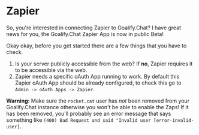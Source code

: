 # Zapier

So, you're interested in connecting Zapier to Goalify.Chat? I have great news for you, the Goalify.Chat Zapier App is now in public Beta!

Okay okay, before you get started there are a few things that you have to check.

1. Is your server publicly accessible from the web? If **no**, Zapier requires it to be accessible via the web.
2. Zapier needs a specific oAuth App running to work. By default this Zapier oAuth App should be already configured, to check this go to `Admin -> oAuth Apps -> Zapier`.

**Warning:** Make sure the `rocket.cat` user has *not* been removed from your Goalify.Chat instance otherwise you won't be able to enable the Zaps! If it has been removed, you'll probably see an error message that says something like `(400) Bad Request and said "Invalid user [error-invalid-user]`.
